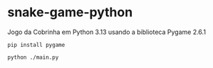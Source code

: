 # snake-game-python
 Jogo da Cobrinha em Python 3.13 usando a biblioteca Pygame 2.6.1

```
pip install pygame
```

```
python ./main.py
```
